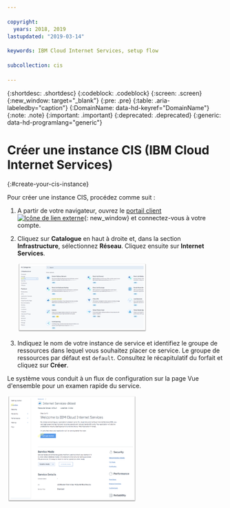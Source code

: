 ```yaml
---

copyright:
  years: 2018, 2019
lastupdated: "2019-03-14"

keywords: IBM Cloud Internet Services, setup flow

subcollection: cis

---
```


{:shortdesc: .shortdesc}
{:codeblock: .codeblock}
{:screen: .screen}
{:new_window: target="_blank"}
{:pre: .pre}
{:table: .aria-labeledby="caption"}
{:DomainName: data-hd-keyref="DomainName"}
{:note: .note}
{:important: .important}
{:deprecated: .deprecated}
{:generic: data-hd-programlang="generic"}

# Créer une instance CIS (IBM Cloud Internet Services)
{:#create-your-cis-instance}

Pour créer une instance CIS, procédez comme suit :

1. A partir de votre navigateur, ouvrez le [portail client ![Icône de lien externe](../../icons/launch-glyph.svg "Icône de lien externe")](https://{DomainName}/){: new_window} et connectez-vous à votre compte.  
2. Cliquez sur **Catalogue** en haut à droite et, dans la section **Infrastructure**, sélectionnez **Réseau**. Cliquez ensuite sur **Internet Services**.

   <img src="images/reliability0.png" alt="dessin" style="width: 300px;"/>

3. Indiquez le nom de votre instance de service et identifiez le groupe de ressources dans lequel vous souhaitez placer ce service. Le groupe de ressources par défaut est `default`. Consultez le récapitulatif du forfait et cliquez sur **Créer**.
    
Le système vous conduit à un flux de configuration sur la page Vue d'ensemble pour un examen rapide du service. 
    
<img src="images/reliability2.png" alt="dessin" style="width: 300px;"/>
